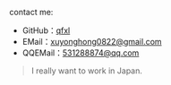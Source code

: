 contact me:

* GitHub：[qfxl](https://github.com/qfxl)
* EMail：xuyonghong0822@gmail.com
* QQEMail：531288874@qq.com

> I really want to work in Japan.